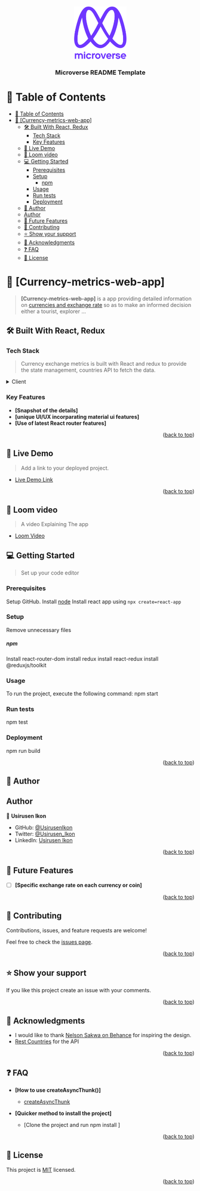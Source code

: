<a name="readme-top"></a>

<!--
HOW TO USE:
This is an example of how you may give instructions on setting up your project locally.

Modify this file to match your project and remove sections that don't apply.

REQUIRED SECTIONS:
- Table of Contents
- About the Project
  - Built With
  - Live Demo
- Getting Started
- Authors
- Future Features
- Contributing
- Show your support
- Acknowledgements
- License

After you're finished please remove all the comments and instructions!
-->

<div align="center">

  <img src="src/coinAssets/murple_logo.png" alt="logo" width="140"  height="auto" />
  <br/>

  <h3><b>Microverse README Template</b></h3>

</div>

<!-- TABLE OF CONTENTS -->

# 📗 Table of Contents

- [📗 Table of Contents](#-table-of-contents)
- [📖 \[Currency-metrics-web-app\] ](#-currency-metrics-web-app-)
  - [🛠 Built With React, Redux](#-built-with-react-redux)
    - [Tech Stack ](#tech-stack-)
    - [Key Features ](#key-features-)
  - [🚀 Live Demo ](#-live-demo-)
  - [🚀 Loom video ](#-loom-video-)
  - [💻 Getting Started ](#-getting-started-)
    - [Prerequisites](#prerequisites)
    - [Setup](#setup)
        - [npm](#npm)
    - [Usage](#usage)
    - [Run tests](#run-tests)
    - [Deployment](#deployment)
  - [👥 Author ](#-author-)
  - [Author](#author)
  - [🔭 Future Features ](#-future-features-)
  - [🤝 Contributing ](#-contributing-)
  - [⭐️ Show your support ](#️-show-your-support-)
  - [🙏 Acknowledgments ](#-acknowledgments-)
  - [❓ FAQ ](#-faq-)
  - [📝 License ](#-license-)

<!-- PROJECT DESCRIPTION -->

# 📖 [Currency-metrics-web-app] <a name="about-project"></a>

> **[Currency-metrics-web-app]** is a app providing detailed information on [currencies and exchange rate](https://restcountries.com/#api-endpoints-v3-region) so as to make an informed decision either a tourist, explorer ...

## 🛠 Built With <a name="built-with">React, Redux</a>

### Tech Stack <a name="tech-stack"></a>

> Currency exchange metrics is built with React and redux to provide the state management, countries API to fetch the data. 

<details>
  <summary>Client</summary>
  <ul>
    <li><a href="https://reactjs.org/">React.js</a></li>
  </ul>
</details>

<!-- Features -->

### Key Features <a name="key-features"></a>

- **[Snapshot of the details]**
- **[unique UI/UX incorparating material ui features]**
- **[Use of latest React router features]**

<p align="right">(<a href="#readme-top">back to top</a>)</p>

<!-- LIVE DEMO -->

## 🚀 Live Demo <a name="live-demo"></a>


> Add a link to your deployed project.

- [Live Demo Link](https://relaxed-kleicha-1258c4.netlify.app/)

<p align="right">(<a href="#readme-top">back to top</a>)</p>

## 🚀 Loom video <a name="live-demo"></a>

> A video Explaining The app
- [Loom Video](https://www.loom.com/share/a014213e2c794cc391bad3926093b002)

<!-- GETTING STARTED -->

## 💻 Getting Started <a name="getting-started"></a>

> Set up your code editor

### Prerequisites
Setup GitHub.
Install [node](https://nodejs.org/en/)
Install react app using   `npx create=react-app`


### Setup

Remove unnecessary files
##### npm
Install react-router-dom
install redux
install react-redux
install @reduxjs/toolkit


### Usage

To run the project, execute the following command:
npm start


### Run tests

npm test



### Deployment
npm run build


<p align="right">(<a href="#readme-top">back to top</a>)</p>

<!-- AUTHORS -->

## 👥 Author <a name="authors"></a>

## Author
   👤 **Usirusen Ikon**
   - GitHub: [@UsirusenIkon](https://github.com/UsirusenIkon)
   - Twitter: [@Usirusen_Ikon](https://twitter.com/Usirusen_Ikon)
   - LinkedIn: [Usirusen Ikon](https://www.linkedin.com/in/usirusen-ikon-775855174/)


<p align="right">(<a href="#readme-top">back to top</a>)</p>

<!-- FUTURE FEATURES -->

## 🔭 Future Features <a name="future-features"></a>

- [ ] **[Specific exchange rate on each currency or coin]**

<p align="right">(<a href="#readme-top">back to top</a>)</p>

<!-- CONTRIBUTING -->

## 🤝 Contributing <a name="contributing"></a>

Contributions, issues, and feature requests are welcome!

Feel free to check the [issues page](../../issues/).

<p align="right">(<a href="#readme-top">back to top</a>)</p>

<!-- SUPPORT -->

## ⭐️ Show your support <a name="support"></a>

If you like this project create an issue with your comments.

<p align="right">(<a href="#readme-top">back to top</a>)</p>

<!-- ACKNOWLEDGEMENTS -->

## 🙏 Acknowledgments <a name="acknowledgements"></a>

- I would like to thank [Nelson Sakwa on Behance](https://www.behance.net/sakwadesignstudio) for inspiring the design. 
- [Rest Countries](https://restcountries.com/) for the API

<p align="right">(<a href="#readme-top">back to top</a>)</p>

<!-- FAQ (optional) -->

## ❓ FAQ <a name="faq"></a>

- **[How to use createAsyncThunk()]**

  - [createAsyncThunk](https://redux-toolkit.js.org/api/createAsyncThunk)

- **[Quicker method to install the project]**

  - [Clone the project and run npm install ]

<p align="right">(<a href="#readme-top">back to top</a>)</p>

<!-- LICENSE -->

## 📝 License <a name="license"></a>

This project is [MIT](./LICENSE) licensed.

<p align="right">(<a href="#readme-top">back to top</a>)</p>
